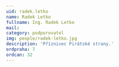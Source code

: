 ```yaml
---
uid: radek.letko
name: Radek Letko
fullname: Ing. Radek Letko
mail: 
category: podporovatel
img: people/radek-letko.jpg
description: 'Příznivec Pirátské strany.'
ordpraha: 7
ordcan: 32
---
```

